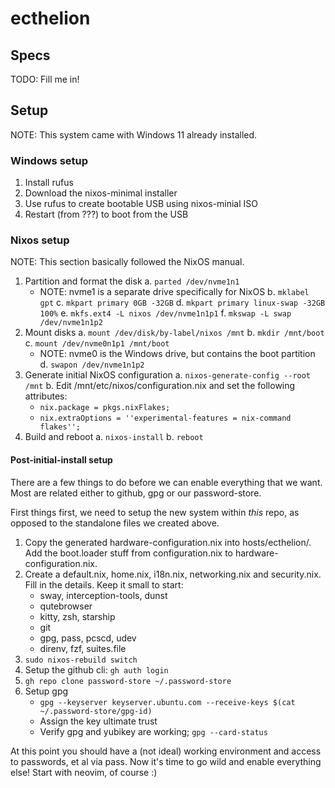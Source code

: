 # ecthelion

## Specs

TODO: Fill me in!

## Setup

NOTE: This system came with Windows 11 already installed.

### Windows setup

1. Install rufus
2. Download the nixos-minimal installer
3. Use rufus to create bootable USB using nixos-minial ISO
4. Restart (from ???) to boot from the USB

### Nixos setup

NOTE: This section basically followed the NixOS manual.

1. Partition and format the disk
   a. `parted /dev/nvme1n1`
   - NOTE: nvme1 is a separate drive specifically for NixOS
     b. `mklabel gpt`
     c. `mkpart primary 0GB -32GB`
     d. `mkpart primary linux-swap -32GB 100%`
     e. `mkfs.ext4 -L nixos /dev/nvme1n1p1`
     f. `mkswap -L swap /dev/nvme1n1p2`
2. Mount disks
   a. `mount /dev/disk/by-label/nixos /mnt`
   b. `mkdir /mnt/boot`
   c. `mount /dev/nvme0n1p1 /mnt/boot`
   - NOTE: nvme0 is the Windows drive, but contains the boot partition
     d. `swapon /dev/nvme1n1p2`
3. Generate initial NixOS configuration
   a. `nixos-generate-config --root /mnt`
   b. Edit /mnt/etc/nixos/configuration.nix and set the following attributes:
   - `nix.package = pkgs.nixFlakes;`
   - `nix.extraOptions = ''experimental-features = nix-command flakes'';`
4. Build and reboot
   a. `nixos-install`
   b. `reboot`

#### Post-initial-install setup

There are a few things to do before we can enable everything that we want. Most are related either to github, gpg or our password-store.

First things first, we need to setup the new system within _this_ repo, as opposed to the standalone files we created above.

1. Copy the generated hardware-configuration.nix into hosts/ecthelion/. Add the boot.loader stuff from configuration.nix to hardware-configuration.nix.
2. Create a default.nix, home.nix, i18n.nix, networking.nix and security.nix. Fill in the details. Keep it small to start:
   - sway, interception-tools, dunst
   - qutebrowser
   - kitty, zsh, starship
   - git
   - gpg, pass, pcscd, udev
   - direnv, fzf, suites.file
3. `sudo nixos-rebuild switch`
4. Setup the github cli: `gh auth login`
5. `gh repo clone password-store ~/.password-store`
6. Setup gpg
   - `gpg --keyserver keyserver.ubuntu.com --receive-keys $(cat ~/.password-store/gpg-id)`
   - Assign the key ultimate trust
   - Verify gpg and yubikey are working; `gpg --card-status`

At this point you should have a (not ideal) working environment and access to passwords, et al via pass. Now it's time to go wild and enable everything else! Start with neovim, of course :)
